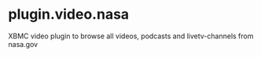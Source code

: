 plugin.video.nasa
=================

XBMC video plugin to browse all videos, podcasts and livetv-channels from nasa.gov
